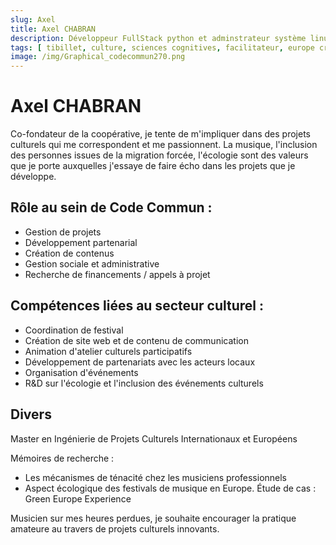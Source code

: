 ```yaml
---
slug: Axel
title: Axel CHABRAN
description: Développeur FullStack python et adminstrateur système linux polyvalent.
tags: [ tibillet, culture, sciences cognitives, facilitateur, europe creative, gestion de projet, ]
image: /img/Graphical_codecommun270.png
---
```


# Axel CHABRAN

Co-fondateur de la coopérative, je tente de m'impliquer dans des projets culturels qui me correspondent et me passionnent. 
La musique, l'inclusion des personnes issues de la migration forcée, l'écologie sont des valeurs que je porte auxquelles 
j'essaye de faire écho dans les projets que je développe.


## Rôle au sein de Code Commun :

- Gestion de projets
- Développement partenarial
- Création de contenus
- Gestion sociale et administrative
- Recherche de financements / appels à projet

## Compétences liées au secteur culturel :

- Coordination de festival
- Création de site web et de contenu de communication
- Animation d'atelier culturels participatifs
- Développement de partenariats avec les acteurs locaux
- Organisation d'événements
- R&D sur l'écologie et l'inclusion des événements culturels

## Divers

Master en Ingénierie de Projets Culturels Internationaux et Européens

Mémoires de recherche :
- Les mécanismes de ténacité chez les musiciens professionnels
- Aspect écologique des festivals de musique en Europe. Étude de cas : Green Europe Experience

Musicien sur mes heures perdues, je souhaite encourager la pratique amateure au travers de projets culturels innovants. 
